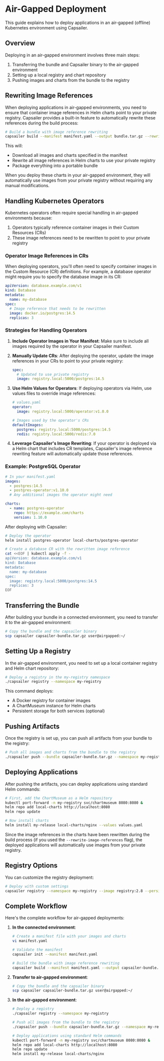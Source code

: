 # Air-Gapped Deployment

This guide explains how to deploy applications in an air-gapped (offline) Kubernetes environment using Capsailer.

## Overview

Deploying in an air-gapped environment involves three main steps:

1. Transferring the bundle and Capsailer binary to the air-gapped environment
2. Setting up a local registry and chart repository
3. Pushing images and charts from the bundle to the registry

## Rewriting Image References

When deploying applications in air-gapped environments, you need to ensure that container image references in Helm charts point to your private registry. Capsailer provides a built-in feature to automatically rewrite these references during the build process:

```bash
# Build a bundle with image reference rewriting
capsailer build --manifest manifest.yaml --output bundle.tar.gz --rewrite-image-references --registry-url registry.local:5000
```

This will:
- Download all images and charts specified in the manifest
- Rewrite all image references in Helm charts to use your private registry
- Package everything into a portable bundle

When you deploy these charts in your air-gapped environment, they will automatically use images from your private registry without requiring any manual modifications.

## Handling Kubernetes Operators

Kubernetes operators often require special handling in air-gapped environments because:

1. Operators typically reference container images in their Custom Resources (CRs)
2. These image references need to be rewritten to point to your private registry

### Operator Image References in CRs

When deploying operators, you'll often need to specify container images in the Custom Resource (CR) definitions. For example, a database operator might require you to specify the database image in its CR:

```yaml
apiVersion: database.example.com/v1
kind: Database
metadata:
  name: my-database
spec:
  # Image reference that needs to be rewritten
  image: docker.io/postgres:14.5
  replicas: 3
```

### Strategies for Handling Operators

1. **Include Operator Images in Your Manifest**:
   Make sure to include all images required by the operator in your Capsailer manifest.

2. **Manually Update CRs**:
   After deploying the operator, update the image references in your CRs to point to your private registry:

   ```yaml
   spec:
     # Updated to use private registry
     image: registry.local:5000/postgres:14.5
   ```

3. **Use Helm Values for Operators**:
   If deploying operators via Helm, use values files to override image references:

   ```yaml
   # values.yaml
   operator:
     image: registry.local:5000/operator:v1.0.0
   
   # Images used by the operator's CRs
   defaultImages:
     postgres: registry.local:5000/postgres:14.5
     redis: registry.local:5000/redis:7.0
   ```

4. **Leverage Capsailer's Image Rewriting**:
   If your operator is deployed via a Helm chart that includes CR templates, Capsailer's image reference rewriting feature will automatically update those references.

### Example: PostgreSQL Operator

```yaml
# In your manifest.yaml
images:
  - postgres:14.5
  - postgres-operator:v1.10.0
  # Any additional images the operator might need

charts:
  - name: postgres-operator
    repo: https://example.com/charts
    version: 1.10.0
```

After deploying with Capsailer:

```bash
# Deploy the operator
helm install postgres-operator local-charts/postgres-operator

# Create a database CR with the rewritten image reference
cat <<EOF | kubectl apply -f -
apiVersion: database.example.com/v1
kind: Database
metadata:
  name: my-database
spec:
  image: registry.local:5000/postgres:14.5
  replicas: 3
EOF
```

## Transferring the Bundle

After building your bundle in a connected environment, you need to transfer it to the air-gapped environment:

```bash
# Copy the bundle and the capsailer binary
scp capsailer capsailer-bundle.tar.gz user@airgapped:~/
```

## Setting Up a Registry

In the air-gapped environment, you need to set up a local container registry and Helm chart repository:

```bash
# Deploy a registry in the my-registry namespace
./capsailer registry --namespace my-registry
```

This command deploys:

- A Docker registry for container images
- A ChartMuseum instance for Helm charts
- Persistent storage for both services (optional)

## Pushing Artifacts

Once the registry is set up, you can push all artifacts from your bundle to the registry:

```bash
# Push all images and charts from the bundle to the registry
./capsailer push --bundle capsailer-bundle.tar.gz --namespace my-registry
```

## Deploying Applications

After pushing the artifacts, you can deploy applications using standard Helm commands:

```bash
# First, add the ChartMuseum as a Helm repository
kubectl port-forward -n my-registry svc/chartmuseum 8080:8080 &
helm repo add local-charts http://localhost:8080
helm repo update

# Now install charts
helm install my-release local-charts/nginx --values values.yaml
```

Since the image references in the charts have been rewritten during the build process (if you used the `--rewrite-image-references` flag), the deployed applications will automatically use images from your private registry.

## Registry Options

You can customize the registry deployment:

```bash
# Deploy with custom settings
capsailer registry --namespace my-registry --image registry:2.8 --persistent=false
```

## Complete Workflow

Here's the complete workflow for air-gapped deployments:

1. **In the connected environment**:
   ```bash
   # Create a manifest file with your images and charts
   vi manifest.yaml
   
   # Validate the manifest
   capsailer init --manifest manifest.yaml
   
   # Build the bundle with image reference rewriting
   capsailer build --manifest manifest.yaml --output capsailer-bundle.tar.gz --rewrite-image-references --registry-url registry.local:5000
   ```

2. **Transfer to air-gapped environment**:
   ```bash
   # Copy the bundle and the capsailer binary
   scp capsailer capsailer-bundle.tar.gz user@airgapped:~/
   ```

3. **In the air-gapped environment**:
   ```bash
   # Deploy a registry
   ./capsailer registry --namespace my-registry
   
   # Push all images from the bundle to the registry
   ./capsailer push --bundle capsailer-bundle.tar.gz --namespace my-registry
   
   # Deploy applications using standard Helm commands
   kubectl port-forward -n my-registry svc/chartmuseum 8080:8080 &
   helm repo add local-charts http://localhost:8080
   helm repo update
   helm install my-release local-charts/nginx
   ``` 